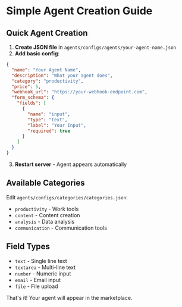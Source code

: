 # Simple Agent Creation Guide

## Quick Agent Creation

1. **Create JSON file** in `agents/configs/agents/your-agent-name.json`
2. **Add basic config**:

```json
{
  "name": "Your Agent Name",
  "description": "What your agent does",
  "category": "productivity",
  "price": 5,
  "webhook_url": "https://your-webhook-endpoint.com",
  "form_schema": {
    "fields": [
      {
        "name": "input",
        "type": "text", 
        "label": "Your Input",
        "required": true
      }
    ]
  }
}
```

3. **Restart server** - Agent appears automatically

## Available Categories

Edit `agents/configs/categories/categories.json`:
- `productivity` - Work tools
- `content` - Content creation  
- `analysis` - Data analysis
- `communication` - Communication tools

## Field Types

- `text` - Single line text
- `textarea` - Multi-line text
- `number` - Numeric input
- `email` - Email input
- `file` - File upload

That's it! Your agent will appear in the marketplace.